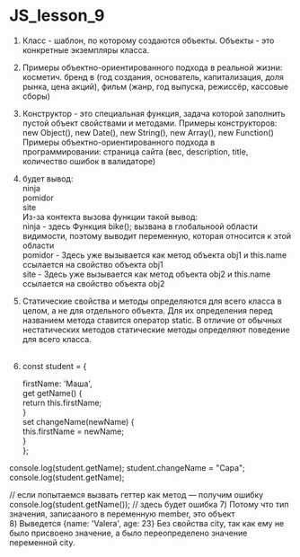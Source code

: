 # JS_lesson_9
1) Класс - шаблон, по которому создаются объекты. Объекты - это конкретные экземпляры класса.<br>
2) Примеры объектно-ориентированного подхода в реальной жизни: косметич. бренд в (год создания, основатель, капитализация, доля рынка, цена акций), фильм (жанр, год выпуска, режиссёр, кассовые сборы)<br>
3) Конструктор - это специальная функция, задача которой заполнить пустой объект свойствами и методами.  Примеры конструкторов: new Object(), new Date(), new String(), new Array(), new Function()<br>
Примеры объектно-ориентированного подхода в программировании: страница сайта (вес, description, title, количество ошибок в валидаторе)<br>
4) будет вывод: <br>
ninja<br>
pomidor<br>
site<br>
Из-за контекта вызова функции такой вывод:<br>
ninja - здесь Функция bike(); вызвана в глобальноой области видимости, поэтому выводит переменную, которая относится к этой области<br>
pomidor - Здесь уже вызывается как метод объекта obj1 и this.name ссылается на свойство объекта obj1<br>
site - Здесь уже вызывается как метод объекта obj2 и this.name ссылается на свойство объекта obj2<br>
5) Статические свойства и методы определяются для всего класса в целом, а не для отдельного объекта. Для их определения перед названием метода ставится оператор static. В отличие от обычных нестатических методов статические методы определяют поведение для всего класса.<br><br>
6) const student = {<br>

    firstName: 'Маша',<br>
    get getName() {<br>
        return this.firstName;<br>
    }<br>
    set changeName(newName) {<br>
        this.firstName = newName;<br>
    } <br>
};<br>

console.log(student.getName); 
student.changeName = "Сара";
console.log(student.getName); 

// если попытаемся вызвать геттер как метод — получим ошибку
console.log(student.getName()); // здесь будет ошибка
7) Потому что тип значения, записааного в переменную member, это объект<br>
8) Выведется {name: 'Valera', age: 23} Без свойства city, так как ему не было присвоено значение, а было переопределено значение переменной city.<br>


